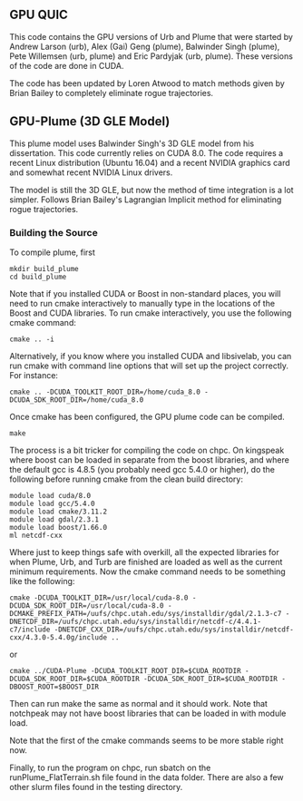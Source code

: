 GPU QUIC
--------

This code contains the GPU versions of Urb and Plume that were started
by Andrew Larson (urb), Alex (Gai) Geng (plume), Balwinder Singh
(plume), Pete Willemsen (urb, plume) and Eric Pardyjak (urb,
plume). These versions of the code are done in CUDA.

The code has been updated by Loren Atwood to match methods given by
Brian Bailey to completely eliminate rogue trajectories.

## GPU-Plume (3D GLE Model)

This plume model uses Balwinder Singh's 3D GLE model from his
dissertation. This code currently relies on CUDA 8.0. The code
requires a recent Linux distribution (Ubuntu 16.04) and a recent
NVIDIA graphics card and somewhat recent NVIDIA Linux drivers.

The model is still the 3D GLE, but now the method of time integration is a lot simpler.
Follows Brian Bailey's Lagrangian Implicit method for eliminating rogue trajectories.

### Building the Source

To compile plume, first
```
mkdir build_plume
cd build_plume
```
Note that if you installed CUDA or Boost in non-standard places, you
will need to run cmake interactively to manually type in the locations
of the Boost and CUDA libraries. To run cmake interactively, you use
the following cmake command:
```
cmake .. -i
```
Alternatively, if you know where you installed CUDA and libsivelab,
you can run cmake with command line options that will set up the
project correctly. For instance:
```
cmake .. -DCUDA_TOOLKIT_ROOT_DIR=/home/cuda_8.0 -DCUDA_SDK_ROOT_DIR=/home/cuda_8.0
```
Once cmake has been configured, the GPU plume code can be compiled.
```
make
```
The process is a bit tricker for compiling the code on chpc. On kingspeak where
boost can be loaded in separate from the boost libraries, and where the default gcc
is 4.8.5 (you probably need gcc 5.4.0 or higher), do the following before running
cmake from the clean build directory:
```
module load cuda/8.0
module load gcc/5.4.0
module load cmake/3.11.2 
module load gdal/2.3.1
module load boost/1.66.0
ml netcdf-cxx

```
Where just to keep things safe with overkill, all the expected libraries for when Plume, Urb, and Turb are finished are loaded as well as the current minimum requirements. Now the cmake command needs to be something like the following:
```
cmake -DCUDA_TOOLKIT_DIR=/usr/local/cuda-8.0 -DCUDA_SDK_ROOT_DIR=/usr/local/cuda-8.0 -DCMAKE_PREFIX_PATH=/uufs/chpc.utah.edu/sys/installdir/gdal/2.1.3-c7 -DNETCDF_DIR=/uufs/chpc.utah.edu/sys/installdir/netcdf-c/4.4.1-c7/include -DNETCDF_CXX_DIR=/uufs/chpc.utah.edu/sys/installdir/netcdf-cxx/4.3.0-5.4.0g/include ..
```
or
```
cmake ../CUDA-Plume -DCUDA_TOOLKIT_ROOT_DIR=$CUDA_ROOTDIR -DCUDA_SDK_ROOT_DIR=$CUDA_ROOTDIR -DCUDA_SDK_ROOT_DIR=$CUDA_ROOTDIR -DBOOST_ROOT=$BOOST_DIR
```
Then can run make the same as normal and it should work. Note that notchpeak
may not have boost libraries that can be loaded in with module load.

Note that the first of the cmake commands seems to be more stable right now.


Finally, to run the program on chpc, run sbatch on the runPlume_FlatTerrain.sh file found in the data folder. There are also a few other slurm files found in the testing directory.



